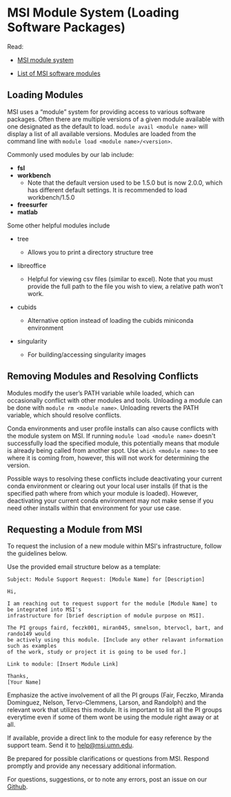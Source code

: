 # MSI Module System (Loading Software Packages)

Read: 

* [MSI module system](https://www.msi.umn.edu/support/faq/what-software-does-msi-offer-how-do-i-access-it)

* [List of MSI software modules](https://www.msi.umn.edu/software)

## Loading Modules

MSI uses a “module” system for providing access to various software packages. Often there are multiple versions of a given module available with one designated as the default to load.  `module avail <module name>` will display a list of all available versions. Modules are loaded from the command line with `module load <module name>/<version>`.

Commonly used modules by our lab include:

* **fsl** 
* **workbench** 
    - Note that the default version used to be 1.5.0 but is now 2.0.0, which has different default settings. It is recommended to load workbench/1.5.0
* **freesurfer**
* **matlab**

Some other helpful modules include

* tree
    - Allows you to print a directory structure tree

* libreoffice
    - Helpful for viewing csv files (similar to excel). Note that you must provide the full path to the file you wish to view, a relative path won't work.

* cubids
    - Alternative option instead of loading the cubids miniconda environment

* singularity
    - For building/accessing singularity images 

## Removing Modules and Resolving Conflicts 

Modules modify the user’s PATH variable while loaded, which can occasionally conflict with other modules and tools. Unloading a module can be done with `module rm <module name>`. Unloading reverts the PATH variable, which should resolve conflicts. 

Conda environments and user profile installs can also cause conflicts with the module system on MSI. If running `module load <module name>` doesn't successfully load the specified module, this potentially means that module is already being called from another spot. Use `which <module name>` to see where it is coming from, however, this will not work for determining the version. 

Possible ways to resolving these conflicts include deactivating your current conda environment or clearing out your local user installs (if that is the specified path where from which your module is loaded). However, deactivating your current conda environment may not make sense if you need other installs within that environment for your use case.  

## Requesting a Module from MSI

To request the inclusion of a new module within MSI's infrastructure, follow the guidelines below. 

Use the provided email structure below as a template:

```
Subject: Module Support Request: [Module Name] for [Description]

Hi,

I am reaching out to request support for the module [Module Name] to be integrated into MSI's 
infrastructure for [brief description of module purpose on MSI]. 

The PI groups faird, feczk001, miran045, smnelson, btervocl, bart, and rando149 would 
be actively using this module. [Include any other relavant information such as examples 
of the work, study or project it is going to be used for.]

Link to module: [Insert Module Link]

Thanks,
[Your Name]
```

Emphasize the active involvement of all the PI groups (Fair, Feczko, Miranda Dominguez, Nelson, Tervo-Clemmens, Larson, and Randolph) and the relevant work that utilizes this module. It is important to list all the PI groups everytime even if some of them wont be using the module right away or at all.

If available, provide a direct link to the module for easy reference by the support team.
Send it to help@msi.umn.edu.

Be prepared for possible clarifications or questions from MSI.
Respond promptly and provide any necessary additional information.


For questions, suggestions, or to note any errors, post an issue on our [Github](https://github.com/DCAN-Labs/cdni-brain/issues).
